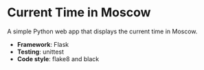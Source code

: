 # Current Time in Moscow

A simple Python web app that displays the current time in Moscow.

- **Framework**: Flask
- **Testing**: unittest
- **Code style**: flake8 and black
